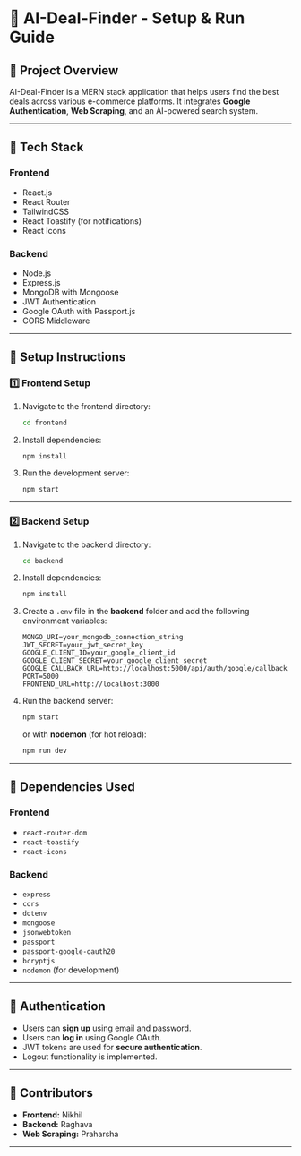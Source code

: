 # 🚀 AI-Deal-Finder - Setup & Run Guide

## 📌 **Project Overview**
AI-Deal-Finder is a MERN stack application that helps users find the best deals across various e-commerce platforms. It integrates **Google Authentication**, **Web Scraping**, and an AI-powered search system.

---

## 📌 **Tech Stack**
### **Frontend**  
- React.js  
- React Router  
- TailwindCSS  
- React Toastify (for notifications)  
- React Icons  

### **Backend**  
- Node.js  
- Express.js  
- MongoDB with Mongoose  
- JWT Authentication  
- Google OAuth with Passport.js  
- CORS Middleware  

---

## 📌 **Setup Instructions**
### **1️⃣ Frontend Setup**
1. Navigate to the frontend directory:
   ```sh
   cd frontend
   ```
2. Install dependencies:
   ```sh
   npm install
   ```
3. Run the development server:
   ```sh
   npm start
   ```

---

### **2️⃣ Backend Setup**
1. Navigate to the backend directory:
   ```sh
   cd backend
   ```
2. Install dependencies:
   ```sh
   npm install
   ```
3. Create a `.env` file in the **backend** folder and add the following environment variables:
   ```
   MONGO_URI=your_mongodb_connection_string
   JWT_SECRET=your_jwt_secret_key
   GOOGLE_CLIENT_ID=your_google_client_id
   GOOGLE_CLIENT_SECRET=your_google_client_secret
   GOOGLE_CALLBACK_URL=http://localhost:5000/api/auth/google/callback
   PORT=5000
   FRONTEND_URL=http://localhost:3000 
   ```
4. Run the backend server:
   ```sh
   npm start
   ```
   or with **nodemon** (for hot reload):
   ```sh
   npm run dev
   ```

---

## 📌 **Dependencies Used**
### **Frontend**
- `react-router-dom`
- `react-toastify`
- `react-icons`

### **Backend**
- `express`
- `cors`
- `dotenv`
- `mongoose`
- `jsonwebtoken`
- `passport`
- `passport-google-oauth20`
- `bcryptjs`
- `nodemon` (for development)

---

## 📌 **Authentication**
- Users can **sign up** using email and password.
- Users can **log in** using Google OAuth.
- JWT tokens are used for **secure authentication**.
- Logout functionality is implemented.

---

## 📌 **Contributors**
- **Frontend:** Nikhil  
- **Backend:** Raghava  
- **Web Scraping:** Praharsha    

---
```
